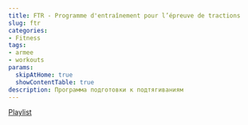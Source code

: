 ```yaml
---
title: FTR - Programme d'entraînement pour l’épreuve de tractions 
slug: ftr
categories:
- Fitness
tags:
- armee
- workouts
params:
  skipAtHome: true
  showContentTable: true
description: Программа подготовки к подтягиваниям
---
```

[Playlist](https://www.youtube.com/playlist?list=PLePB1BEtiZ_0mzNE9c4RXG9QRhAPsI6U3)

